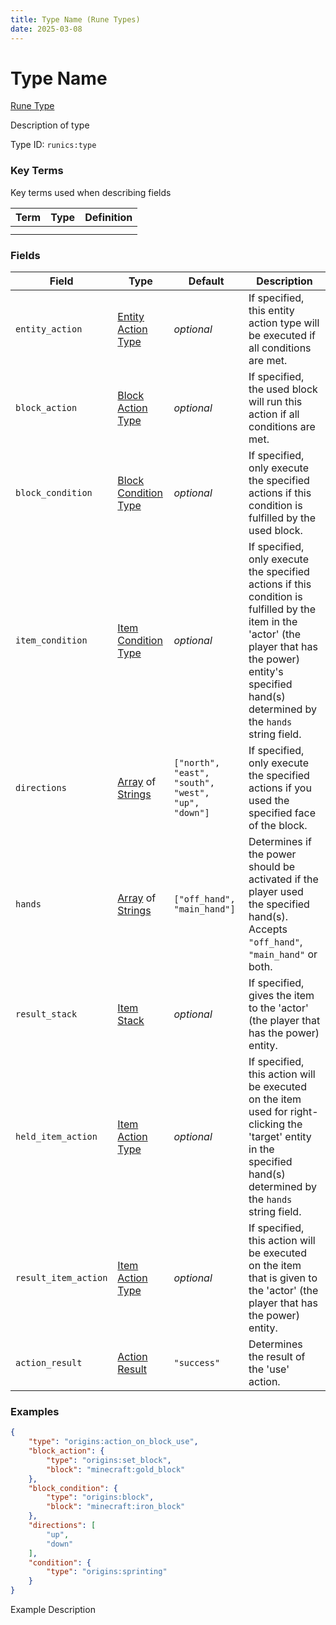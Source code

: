 ```yaml
---
title: Type Name (Rune Types)
date: 2025-03-08
---
```


# Type Name

[Rune Type](../rune_types.md)

Description of type

Type ID: `runics:type`


### Key Terms
Key terms used when describing fields

| Term | Type | Definition |
| ---- | ---- | ---------- |
|      |      |            |
|      |      |            |


### Fields

| Field                | Type                                                                  | Default                                            | Description                                                                                                                                                                                                   |
| -------------------- | --------------------------------------------------------------------- | -------------------------------------------------- | ------------------------------------------------------------------------------------------------------------------------------------------------------------------------------------------------------------- |
| `entity_action`      | [Entity Action Type](../entity_action_types.md)                       | _optional_                                         | If specified, this entity action type will be executed if all conditions are met.                                                                                                                             |
| `block_action`       | [Block Action Type](../block_action_types.md)                         | _optional_                                         | If specified, the used block will run this action if all conditions are met.                                                                                                                                  |
| `block_condition`    | [Block Condition Type](../block_condition_types.md)                   | _optional_                                         | If specified, only execute the specified actions if this condition is fulfilled by the used block.                                                                                                            |
| `item_condition`     | [Item Condition Type](../item_condition_types.md)                     | _optional_                                         | If specified, only execute the specified actions if this condition is fulfilled by the item in the 'actor' (the player that has the power) entity's specified hand(s) determined by the `hands` string field. |
| `directions`         | [Array](../data_types/array.md) of [Strings](../data_types/string.md) | `["north", "east", "south", "west", "up", "down"]` | If specified, only execute the specified actions if you used the specified face of the block.                                                                                                                 |
| `hands`              | [Array](../data_types/array.md) of [Strings](../data_types/string.md) | `["off_hand", "main_hand"]`                        | Determines if the power should be activated if the player used the specified hand(s). Accepts `"off_hand"`, `"main_hand"` or both.                                                                            |
| `result_stack`       | [Item Stack](../data_types/item_stack.md)                             | _optional_                                         | If specified, gives the item to the 'actor' (the player that has the power) entity.                                                                                                                           |
| `held_item_action`   | [Item Action Type](../item_action_types.md)                           | _optional_                                         | If specified, this action will be executed on the item used for right-clicking the 'target' entity in the specified hand(s) determined by the `hands` string field.                                           |
| `result_item_action` | [Item Action Type](../item_action_types.md)                           | _optional_                                         | If specified, this action will be executed on the item that is given to the 'actor' (the player that has the power) entity.                                                                                   |
| `action_result`      | [Action Result](../data_types/action_result.md)                       | `"success"`                                        | Determines the result of the 'use' action.                                                                                                                                                                    |


### Examples

```json
{
	"type": "origins:action_on_block_use",
	"block_action": {
		"type": "origins:set_block",
		"block": "minecraft:gold_block"
	},
	"block_condition": {
		"type": "origins:block",
		"block": "minecraft:iron_block"
	},
	"directions": [
		"up",
		"down"
	],
	"condition": {
		"type": "origins:sprinting"
	}
}
```

Example Description
